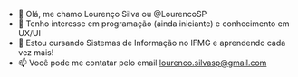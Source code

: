 - 👋 Olá, me chamo Lourenço Silva ou @LourencoSP
- 👀 Tenho interesse em programação (ainda iniciante) e conhecimento em UX/UI
- 🌱 Estou cursando Sistemas de Informação no IFMG e aprendendo cada vez mais!
- 📫 Você pode me contatar pelo email lourenco.silvasp@gmail.com

<!---
LourencoSP/LourencoSP is a ✨ special ✨ repository because its `README.md` (this file) appears on your GitHub profile.
You can click the Preview link to take a look at your changes.
--->
